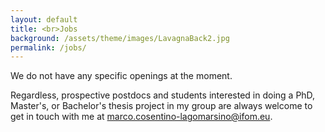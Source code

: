 ```yaml
---
layout: default
title: <br>Jobs
background: /assets/theme/images/LavagnaBack2.jpg
permalink: /jobs/
---
```


We do not have any specific openings at the moment.

Regardless, prospective postdocs and students interested in doing a PhD, Master's, or Bachelor's thesis project in my group are always welcome to get in touch with me at [marco.cosentino-lagomarsino@ifom.eu](mailto:marco.cosentino-lagomarsino@ifom.eu).
